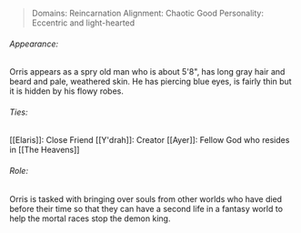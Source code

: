 > Domains: Reincarnation
> Alignment: Chaotic Good
> Personality: Eccentric and light-hearted

###### Appearance:
Orris appears as a spry old man who is about 5'8", has long gray hair and beard and pale, weathered skin. He has piercing blue eyes, is fairly thin but it is hidden by his flowy robes.

###### Ties:
[[Elaris]]: Close Friend
[[Y'drah]]: Creator
[[Ayer]]: Fellow God who resides in [[The Heavens]]
###### Role:
Orris is tasked with bringing over souls from other worlds who have died before their time so that they can have a second life in a fantasy world to help the mortal races stop the demon king.